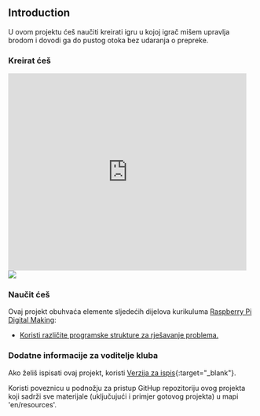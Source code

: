 ## Introduction

U ovom projektu ćeš naučiti kreirati igru u kojoj igrač mišem upravlja brodom i dovodi ga do pustog otoka bez udaranja o prepreke.

### Kreirat ćeš

<div class="scratch-preview">
  <iframe allowtransparency="true" width="485" height="402" src="https://scratch.mit.edu/projects/embed/63957956/?autostart=false" frameborder="0"></iframe>
  <img src="images/boat-final.png">
</div>

### Naučit ćeš

Ovaj projekt obuhvaća elemente sljedećih dijelova kurikuluma [ Raspberry Pi Digital Making](http://rpf.io/curriculum):

+ [Koristi različite programske strukture za rješavanje problema.](https://www.raspberrypi.org/curriculum/programming/builder)

### Dodatne informacije za voditelje kluba

Ako želiš ispisati ovaj projekt, koristi [ Verzija za ispis](https://projects.raspberrypi.org/en/projects/boat-race/print){:target="_blank"}.

Koristi poveznicu u podnožju za pristup GitHup repozitoriju ovog projekta koji sadrži sve materijale (uključujući i primjer gotovog projekta) u mapi 'en/resources'.